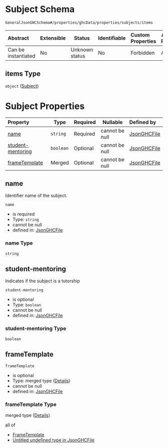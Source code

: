 # Subject Schema

```txt
GeneralJsonGHCSchema#/properties/ghcData/properties/subjects/items
```




| Abstract            | Extensible | Status         | Identifiable | Custom Properties | Additional Properties | Access Restrictions | Defined In                                                         |
| :------------------ | ---------- | -------------- | ------------ | :---------------- | --------------------- | ------------------- | ------------------------------------------------------------------ |
| Can be instantiated | No         | Unknown status | No           | Forbidden         | Allowed               | none                | [ghc.schema.json\*](../out/ghc.schema.json "open original schema") |

## items Type

`object` ([Subject](ghc-properties-ghcdata-properties-subjects-subject.md))

# Subject Properties

| Property                                | Type      | Required | Nullable       | Defined by                                                                                                                                                                                          |
| :-------------------------------------- | --------- | -------- | -------------- | :-------------------------------------------------------------------------------------------------------------------------------------------------------------------------------------------------- |
| [name](#name)                           | `string`  | Required | cannot be null | [JsonGHCFile](ghc-properties-ghcdata-properties-subjects-subject-properties-name.md "GeneralJsonGHCSchema#/properties/ghcData/properties/subjects/items/properties/name")                           |
| [student-mentoring](#student-mentoring) | `boolean` | Optional | cannot be null | [JsonGHCFile](ghc-properties-ghcdata-properties-subjects-subject-properties-student-mentoring.md "GeneralJsonGHCSchema#/properties/ghcData/properties/subjects/items/properties/student-mentoring") |
| [frameTemplate](#frametemplate)         | Merged    | Optional | cannot be null | [JsonGHCFile](ghc-properties-ghcdata-properties-subjects-subject-properties-frametemplate.md "GeneralJsonGHCSchema#/properties/ghcData/properties/subjects/items/properties/frameTemplate")         |

## name

Identifier name of the subject.


`name`

-   is required
-   Type: `string`
-   cannot be null
-   defined in: [JsonGHCFile](ghc-properties-ghcdata-properties-subjects-subject-properties-name.md "GeneralJsonGHCSchema#/properties/ghcData/properties/subjects/items/properties/name")

### name Type

`string`

## student-mentoring

Indicates if the subject is a tutorship


`student-mentoring`

-   is optional
-   Type: `boolean`
-   cannot be null
-   defined in: [JsonGHCFile](ghc-properties-ghcdata-properties-subjects-subject-properties-student-mentoring.md "GeneralJsonGHCSchema#/properties/ghcData/properties/subjects/items/properties/student-mentoring")

### student-mentoring Type

`boolean`

## frameTemplate




`frameTemplate`

-   is optional
-   Type: merged type ([Details](ghc-properties-ghcdata-properties-subjects-subject-properties-frametemplate.md))
-   cannot be null
-   defined in: [JsonGHCFile](ghc-properties-ghcdata-properties-subjects-subject-properties-frametemplate.md "GeneralJsonGHCSchema#/properties/ghcData/properties/subjects/items/properties/frameTemplate")

### frameTemplate Type

merged type ([Details](ghc-properties-ghcdata-properties-subjects-subject-properties-frametemplate.md))

all of

-   [FrameTemplate](ghc-definitions-frametemplate.md "check type definition")
-   [Untitled undefined type in JsonGHCFile](ghc-properties-ghcdata-properties-subjects-subject-properties-frametemplate-allof-1.md "check type definition")
